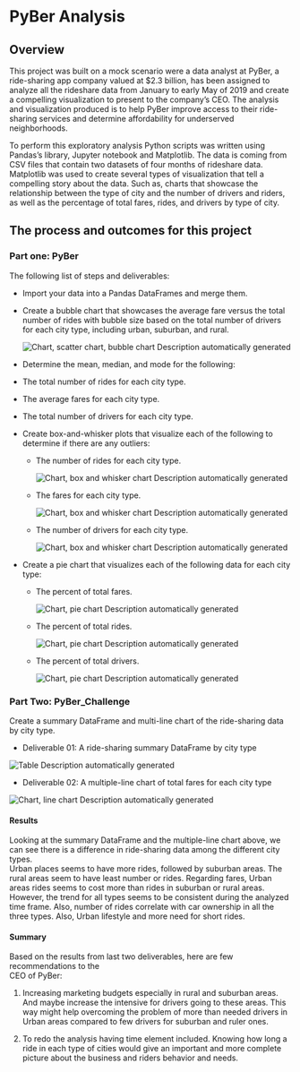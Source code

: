 # **PyBer Analysis** 

## **Overview**  

This project was built on a mock scenario were a data analyst at PyBer, a
ride-sharing app company valued at \$2.3 billion, has been assigned to analyze
all the rideshare data from January to early May of 2019 and create a compelling
visualization to present to the company’s CEO. The analysis and visualization
produced is to help PyBer improve access to their ride-sharing services and
determine affordability for underserved neighborhoods.   

To perform this exploratory analysis Python scripts was written using Pandas’s
library, Jupyter notebook and Matplotlib. The data is coming from CSV files that
contain two datasets of four months of rideshare data. Matplotlib was used to
create several types of visualization that tell a compelling story about the
data. Such as, charts that showcase the relationship between the type of city
and the number of drivers and riders, as well as the percentage of total fares,
rides, and drivers by type of city.

## **The process and outcomes for this project**  

### **Part one: PyBer**

The following list of steps and deliverables:

-   Import your data into a Pandas DataFrames and merge them.

-   Create a bubble chart that showcases the average fare versus the total
    number of rides with bubble size based on the total number of drivers for
    each city type, including urban, suburban, and rural.

    ![Chart, scatter chart, bubble chart Description automatically
    generated](Analysis_png/Fig1.png)

-   Determine the mean, median, and mode for the following:

-   The total number of rides for each city type.

-   The average fares for each city type.

-   The total number of drivers for each city type.

-   Create box-and-whisker plots that visualize each of the following to
    determine if there are any outliers:

    -   The number of rides for each city type.

        ![Chart, box and whisker chart Description automatically
        generated](Analysis_png/Fig2.png)

    -   The fares for each city type.

        ![Chart, box and whisker chart Description automatically
        generated](Analysis_png/Fig3.png)

    -   The number of drivers for each city type.

        ![Chart, box and whisker chart Description automatically
        generated](Analysis_png/Fig4.png)

-   Create a pie chart that visualizes each of the following data for each city
    type:

    -   The percent of total fares.

        ![Chart, pie chart Description automatically
        generated](Analysis_png/Fig5.png)

    -   The percent of total rides.

        ![Chart, pie chart Description automatically
        generated](Analysis_png/Fig6.png)

    -   The percent of total drivers.

        ![Chart, pie chart Description automatically
        generated](Analysis_png/Fig7.png)

### **Part Two: PyBer_Challenge**

 Create a summary DataFrame and multi-line chart of the ride-sharing data by city type.

-   Deliverable 01: A ride-sharing summary DataFrame by city type

![Table Description automatically
generated](Analysis_png/summary.PNG)

-   Deliverable 02: A multiple-line chart of total fares for each city type

  
![Chart, line chart Description automatically
generated](Analysis_png/PyBer_fare_summary.png)

#### **Results** 
 Looking at the summary DataFrame and the multiple-line chart above, we can
see there is a difference in ride-sharing data among the different city types.  
Urban places seems to have more rides, followed by suburban areas. The rural
areas seem to have least number or rides. Regarding fares, Urban areas rides
seems to cost more than rides in suburban or rural areas. However, the trend for
all types seems to be consistent during the analyzed time frame. Also, number of
rides correlate with car ownership in all the three types. Also, Urban lifestyle
and more need for short rides.

#### **Summary**  
Based on the results from last two deliverables, here are few recommendations to
the   
CEO of PyBer:

1.  Increasing marketing budgets especially in rural and suburban areas. And
    maybe increase the intensive for drivers going to these areas. This way
    might help overcoming the problem of more than needed drivers in Urban areas
    compared to few drivers for suburban and ruler ones.

2.  To redo the analysis having time element included. Knowing how long a ride
    in each type of cities would give an important and more complete picture
    about the business and riders behavior and needs.

